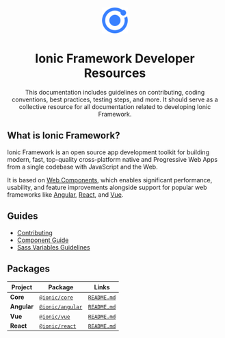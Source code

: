 <p align="center">
  <a href="#">
    <img alt="Ionic Logo" src="https://github.com/ionic-team/ionic-framework/blob/main/.github/assets/logo.png?raw=true" width="60" />
  </a>
</p>

<h1 align="center">
  Ionic Framework Developer Resources
</h1>

<p align="center">
  This documentation includes guidelines on contributing, coding conventions, best practices, testing steps, and more. It should serve as a collective resource for all documentation related to developing Ionic Framework.
</p>

## What is Ionic Framework?

Ionic Framework is an open source app development toolkit for building modern, fast, top-quality cross-platform native and Progressive Web Apps from a single codebase with JavaScript and the Web.

It is based on <a href="https://www.webcomponents.org/introduction">Web Components</a>, which enables significant performance, usability, and feature improvements alongside support for popular web frameworks like <a href="https://angular.io/">Angular</a>, <a href="https://reactjs.com/">React</a>, and <a href="https://vuejs.org/">Vue</a>.

## Guides

- [Contributing](./CONTRIBUTING.md)
- [Component Guide](./COMPONENT_GUIDE.md)
- [Sass Variables Guidelines](./sass_variables.md)

## Packages

| Project | Package | Links |
| ------- | ------- |:-----:|
| **Core** | [`@ionic/core`](https://www.npmjs.com/package/@ionic/core) | [`README.md`](core/README.md)
| **Angular** | [`@ionic/angular`](https://www.npmjs.com/package/@ionic/angular) | [`README.md`](angular/README.md)
| **Vue** | [`@ionic/vue`](https://www.npmjs.com/package/@ionic/vue) | [`README.md`](vue/README.md)
| **React** | [`@ionic/react`](https://www.npmjs.com/package/@ionic/react) | [`README.md`](react/README.md)
